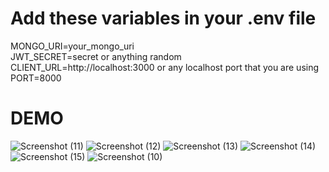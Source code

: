 # Add these variables in your .env file
MONGO_URI=your_mongo_uri <br>
JWT_SECRET=secret or anything random <br>
CLIENT_URL=http://localhost:3000 or any localhost port that you are using <br>
PORT=8000

# DEMO 
![Screenshot (11)](https://github.com/user-attachments/assets/5ea918fe-942d-4533-a0a5-4b1d3db3e149)
![Screenshot (12)](https://github.com/user-attachments/assets/85ea4ad2-c2c6-4049-bcfe-8623c088f1a9)
![Screenshot (13)](https://github.com/user-attachments/assets/7d34db87-ecb8-4d7d-a1b3-ff1881c3d198)
![Screenshot (14)](https://github.com/user-attachments/assets/d0a867ef-6338-4048-a758-43d8a2dbc219)
![Screenshot (15)](https://github.com/user-attachments/assets/279c2f85-2873-440b-b35b-cc34b969668b)
![Screenshot (10)](https://github.com/user-attachments/assets/c86b864c-25ae-4687-b6ab-45b9249bf88e)
